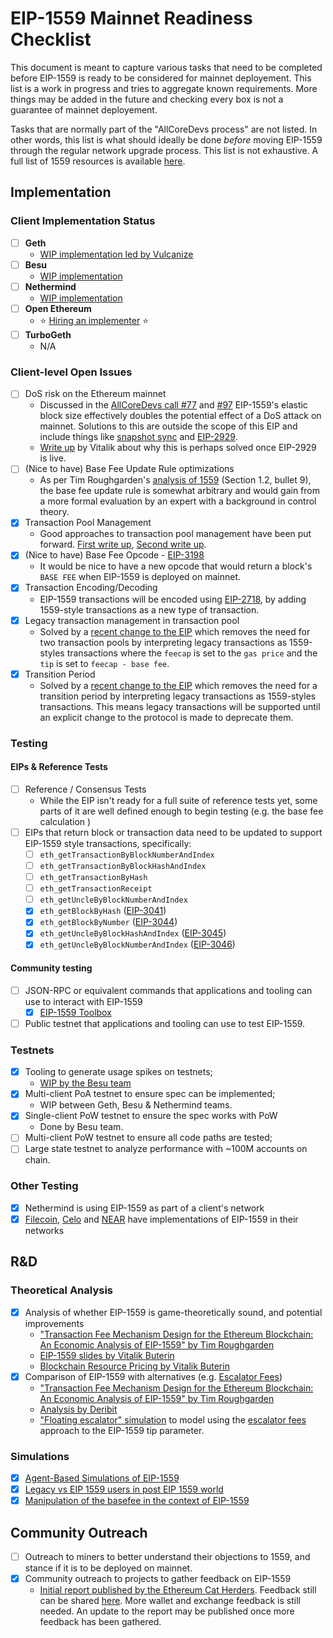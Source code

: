 # EIP-1559 Mainnet Readiness Checklist

This document is meant to capture various tasks that need to be completed before EIP-1559 is ready to be considered for mainnet deployement. This list is a work in progress and tries to aggregate known requirements. More things may be added in the future and checking every box is not a guarantee of mainnet deployement. 

Tasks that are normally part of the "AllCoreDevs process" are not listed. In other words, this list is what should ideally be done _before_ moving EIP-1559 through the regular network upgrade process. This list is not exhaustive. A full list of 1559 resources is available [here](https://hackmd.io/@timbeiko/1559-resources). 

## Implementation

### Client Implementation Status 
- [ ] **Geth**
    - [WIP implementation led by Vulcanize](https://github.com/vulcanize/go-ethereum/tree/1559_test)
- [ ] **Besu**
    - [WIP implementation](https://github.com/hyperledger/besu/labels/EIP-1559)
- [ ] **Nethermind** 
    - [WIP implementation](https://github.com/NethermindEth/nethermind/pull/2341)
- [ ] **Open Ethereum** 
    - ⭐️ [Hiring an implementer](https://boards.greenhouse.io/gnosis/jobs/4978262002?t=addc4e802) ⭐️
- [ ] **TurboGeth**
    - N/A 

### Client-level Open Issues

- [ ] DoS risk on the Ethereum mainnet
    - Discussed in the [AllCoreDevs call #77](https://github.com/ethereum/pm/blob/master/All%20Core%20Devs%20Meetings/Meeting%2077.md#eip-1559) and [#97](https://github.com/ethereum/pm/pull/214/files?short_path=4d89329#diff-4d893291250cf226c77e67ad708be6f2) EIP-1559's elastic block size effectively doubles the potential effect of a DoS attack on mainnet. Solutions to this are outside the scope of this EIP and include things like [snapshot sync](https://blog.ethereum.org/2020/07/17/ask-about-geth-snapshot-acceleration/) and [EIP-2929](https://eips.ethereum.org/EIPS/eip-2929). 
    - [Write up](https://notes.ethereum.org/@vbuterin/eip_1559_spikes) by Vitalik about why this is perhaps solved once EIP-2929 is live. 
- [ ] (Nice to have) Base Fee Update Rule optimizations 
    - As per Tim Roughgarden's [analysis of 1559](http://timroughgarden.org/papers/eip1559.pdf) (Section 1.2, bullet 9), the base fee update rule is somewhat arbitrary and would gain from a more formal evaluation by an expert with a background in control theory. 
- [X] Transaction Pool Management
    - Good approaches to transaction pool management have been put forward. [First write up](https://hackmd.io/@adietrichs/1559-transaction-sorting), [Second write up](https://hackmd.io/@adietrichs/1559-transaction-sorting-part2). 
- [X] (Nice to have) Base Fee Opcode - [EIP-3198](https://github.com/ethereum/EIPs/pull/3198)
    - It would be nice to have a new opcode that would return a block's `BASE FEE` when EIP-1559 is deployed on mainnet. 
- [x] Transaction Encoding/Decoding
    - EIP-1559 transactions will be encoded using [EIP-2718](https://eips.ethereum.org/EIPS/eip-2718), by adding 1559-style transactions as a new type of transaction. 
- [X] Legacy transaction management in transaction pool 
    - Solved by a [recent change to the EIP](https://github.com/ethereum/EIPs/pull/2924) which removes the need for two transaction pools by interpreting legacy transactions as 1559-styles transactions where the `feecap` is set to the `gas price` and the `tip` is set to `feecap - base fee`. 
- [X] Transition Period 
    - Solved by a [recent change to the EIP](https://github.com/ethereum/EIPs/pull/2924) which removes the need for a transition period by interpreting legacy transactions as 1559-styles transactions. This means legacy transactions will be supported until an explicit change to the protocol is made to deprecate them. 

### Testing 

#### EIPs & Reference Tests 

- [ ] Reference / Consensus Tests 
  - While the EIP isn't ready for a full suite of reference tests yet, some parts of it are well defined enough to begin testing (e.g. the base fee calculation
)
- [ ] EIPs that return block or transaction data need to be updated to support EIP-1559 style transactions, specifically: 
    - [ ] `eth_getTransactionByBlockNumberAndIndex`
    - [ ] `eth_getTransactionByBlockHashAndIndex`
    - [ ] `eth_getTransactionByHash`
    - [ ] `eth_getTransactionReceipt`
    - [ ] `eth_getUncleByBlockNumberAndIndex`
    - [x] `eth_getBlockByHash` ([EIP-3041](https://eips.ethereum.org/EIPS/eip-3041))
    - [x] `eth_getBlockByNumber` ([EIP-3044](https://eips.ethereum.org/EIPS/eip-3044))
    - [x] `eth_getUncleByBlockHashAndIndex` ([EIP-3045](https://eips.ethereum.org/EIPS/eip-3045))
    - [x] `eth_getUncleByBlockNumberAndIndex` ([EIP-3046](https://eips.ethereum.org/EIPS/eip-3046))

#### Community testing

- [ ] JSON-RPC or equivalent commands that applications and tooling can use to interact with EIP-1559 
    - [x] [EIP-1559 Toolbox](http://eip1559-tx.ops.pegasys.tech/)
- [ ] Public testnet that applications and tooling can use to test EIP-1559. 

### Testnets 

- [x] Tooling to generate usage spikes on testnets;
    - [WIP by the Besu team](https://github.com/PegaSysEng/eip1559-tx-sender/) 
- [x] Multi-client PoA testnet to ensure spec can be implemented;
    - WIP between Geth, Besu & Nethermind teams. 
- [X] Single-client PoW testnet to ensure the spec works with PoW
    - Done by Besu team.
- [ ] Multi-client PoW testnet to ensure all code paths are tested; 
- [ ] Large state testnet to analyze performance with ~100M accounts on chain. 

### Other Testing

- [x] Nethermind is using EIP-1559 as part of a client's network
- [x] [Filecoin](https://filecoin.io/blog/roadmap-update-august-2020/), [Celo](https://docs.celo.org/celo-codebase/protocol/transactions/gas-pricing) and [NEAR](https://insights.deribit.com/market-research/transaction-fee-economics-in-near/) have implementations of EIP-1559 in their networks 

## R&D 

### Theoretical Analysis 

- [x] Analysis of whether EIP-1559 is game-theoretically sound, and potential improvements
    - ["Transaction Fee Mechanism Design for the Ethereum Blockchain:
An Economic Analysis of EIP-1559" by Tim Roughgarden](http://timroughgarden.org/papers/eip1559.pdf)
    - [EIP-1559 slides by Vitalik Buterin](https://vitalik.ca/files/misc_files/EIP_1559_Fee_Structure.pdf) 
    - [Blockchain Resource Pricing by Vitalik Buterin](https://github.com/ethereum/research/blob/master/papers/pricing/ethpricing.pdf) 
- [x] Comparison of EIP-1559 with alternatives (e.g. [Escalator Fees](https://eips.ethereum.org/EIPS/eip-2593))
    - ["Transaction Fee Mechanism Design for the Ethereum Blockchain:
An Economic Analysis of EIP-1559" by Tim Roughgarden](http://timroughgarden.org/papers/eip1559.pdf)
    - [Analysis by Deribit](https://insights.deribit.com/market-research/analysis-of-eip-2593-escalator/)
    - ["Floating escalator" simulation](https://github.com/barnabemonnot/abm1559/blob/master/notebooks/floatingEscalator.ipynb) to model using the [escalator fees](https://eips.ethereum.org/EIPS/eip-2593) approach to the EIP-1559 tip parameter.

### Simulations

- [X] [Agent-Based Simulations of EIP-1559](https://github.com/barnabemonnot/abm1559#abm1559)
- [X] [Legacy vs EIP 1559 users in post EIP 1559 world](https://github.com/NethermindEth/research/blob/main/legacyTransactions.ipynb)
- [X] [Manipulation of the basefee in the context of EIP-1559](https://medium.com/nethermind-eth/the-manipulation-of-the-basefee-in-the-context-of-eip-1559-4b082898271c)

## Community Outreach

- [ ] Outreach to miners to better understand their objections to 1559, and stance if it is to be deployed on mainnet. 
- [X] Community outreach to projects to gather feedback on EIP-1559 
    - [Initial report published by the Ethereum Cat Herders](https://medium.com/ethereum-cat-herders/eip-1559-community-outreach-report-aa18be0666b5). Feedback still can be shared [here](https://forms.gle/bsdgBtG8g7KYnQL48). More wallet and exchange feedback is still needed. An update to the report may be published once more feedback has been gathered.  
